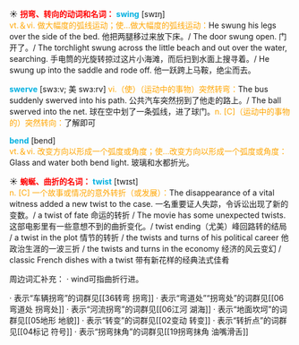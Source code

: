 ☀ <font color="red">**拐弯、转向的动词和名词：**</font>
<font color="sky blue">**swing**</font> [swɪŋ]  
<font color="orange">vt.＆vi. 做大幅度的弧线运动；使…做大幅度的弧线运动：</font>He swung his legs over the side of the bed. 他把两腿移过来放下床。/ The door swung open. 门开了。/ The torchlight swung across the little beach and out over the water, searching. 手电筒的光旋转掠过这片小海滩，而后扫到水面上搜寻着。/ He swung up into the saddle and rode off. 他一跃跨上马鞍，绝尘而去。
           
<font color="sky blue">**swerve**</font> [swɜ:v; 美 swɜ:rv]
<font color="orange">vi.（使）（运动中的事物）突然转弯：</font>The bus suddenly swerved into his path. 公共汽车突然拐到了他走的路上。/ The ball swerved into the net. 球在空中划了一条弧线，进了球门。<font color="orange">n. [C]（运动中的事物的）突然转向：</font>了解即可

<font color="sky blue">**bend**</font> [bend]  
<font color="orange">vt.＆vi. 改变方向以形成一个弧度或角度；使…改变方向以形成一个弧度或角度：</font>Glass and water both bend light. 玻璃和水都折光。

☀ <font color="red">**蜿蜒、曲折的名词：**</font>
<font color="sky blue">**twist**</font> [twɪst]  
<font color="orange">n. [C] 一个故事或情况的意外转折（或发展）：</font>The disappearance of a vital witness added a new twist to the case. 一名重要证人失踪，令诉讼出现了新的变数。/ a twist of fate 命运的转折 / The movie has some unexpected twists. 这部电影里有一些意想不到的曲折变化。/ twist ending（尤美）峰回路转的结局 / a twist in the plot 情节的转折 / the twists and turns of his political career 他政治生涯的一波三折 / the twists and turns in the economy 经济的风云变幻 / classic French dishes with a twist 带有新花样的经典法式佳肴
 
周边词汇补充：
· wind可指曲折行进。

· 表示“车辆拐弯”的词群见[[36转弯 拐弯]]
· 表示“弯道处”“拐弯处”的词群见[[06弯道处 拐弯处]]
· 表示“河流拐弯”的词群见[[06江河 湖海]]
· 表示“地面坎坷”的词群见[[05地形 地貌]]
· 表示“转变”的词群见[[02变动 转变]]
· 表示“转折点”的词群见[[04标记 符号]]
· 表示“拐弯抹角”的词群见[[19拐弯抹角 油嘴滑舌]]
